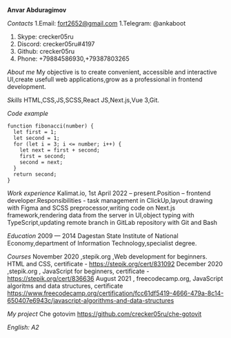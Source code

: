 **Anvar Abduragimov**

*Contacts*
1.Email: fort2652@gmail.com
1.Telegram: @ankaboot
1. Skype: crecker05ru
1. Discord: crecker05ru#4197
1. Github: crecker05ru
1. Phone: +79884586930,+79387803265

*About me*
My objective is to create convenient, accessible and interactive UI,create usefull web applications,grow as a professional in frontend development.

*Skills*
HTML,CSS,JS,SCSS,React JS,Next.js,Vue 3,Git.

*Code example*
```
function fibonacci(number) {
  let first = 1;
  let second = 1;
  for (let i = 3; i <= number; i++) {
    let next = first + second;
    first = second;
    second = next;
  }
  return second;
}
```

*Work experience*
Kalimat.io, 1st April 2022 – present.Position – frontend developer.Responsibilities - task management in ClickUp,layout drawing with Figma and SCSS preprocessor,writing code on Next.js framework,rendering data from the server in UI,object typing with TypeScript,updating remote branch in GitLab repository with Git and Bash

*Education*
2009 — 2014  Dagestan State Institute of National Economy,department of Information Technology,specialist degree.

*Courses*
November 2020 ,stepik.org ,Web development for beginners. HTML and CSS,
certificate - https://stepik.org/cert/831092
December 2020  ,stepik.org , JavaScript for beginners,
certificate - https://stepik.org/cert/836636
August 2021 , freecodecamp.org, JavaScript algoritms and data structures,
certificate https://www.freecodecamp.org/certification/fcc61df5419-4666-479a-8c14-650407e6943c/javascript-algorithms-and-data-structures

*My project*
Che gotovim https://github.com/crecker05ru/che-gotovit

*English: A2*

